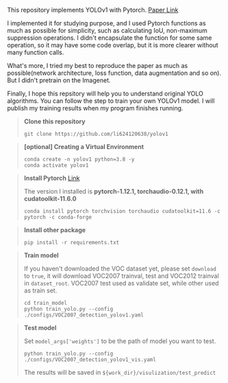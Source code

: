

This repository implements YOLOv1 with Pytorch. [Paper Link](https://arxiv.org/abs/1506.02640)

I implemented it for studying purpose, and I used Pytorch functions as much as possible for simplicity, such as calculating IoU, non-maximum suppression operations. I didn't encapsulate the function for some same operation, so it may have some code overlap, but it is more clearer without many function calls.

What's more, I tried my best to reproduce the paper as much as possible(network architecture, loss function, data augmentation and so on). But I didn't pretrain on the Imagenet.

Finally, I hope this repsitory will help you to understand original YOLO algorithms. You can follow the step to train your own YOLOv1 model. I will publish my training results when my program finishes running.

>**Clone this repository**
>
>```
>git clone https://github.com/li624120638/yolov1
>```

> **[optional] Creating a Virtual Environment**
>
> ```
> conda create -n yolov1 python=3.8 -y
> conda activate yolov1
> ```

>**Install Pytorch**  [Link](https://pytorch.org/get-started/locally/)
>
>The version I installed is **pytorch-1.12.1, torchaudio-0.12.1, with cudatoolkit-11.6.0**
>
>```
>conda install pytorch torchvision torchaudio cudatoolkit=11.6 -c pytorch -c conda-forge
>```

>**Install other package**
>
>```
>pip install -r requirements.txt
>```

>**Train model**
>
>If you haven't downloaded the VOC dataset yet, please set `download` to `true`, it will download VOC2007 trainval, test and VOC2012 trainval in `dataset_root`. VOC2007 test used as validate set, while other used as train set.
>
>```
>cd train_model
>python train_yolo.py --config ./configs/VOC2007_detection_yolov1.yaml
>```

>**Test model**
>
>Set `model_args['weights']` to be the path of model you want to test.
>
>```
>python train_yolo.py --config ./configs/VOC2007_detection_yolov1_vis.yaml
>```
>
>The results will be saved in `${work_dir}/visulization/test_predict`

